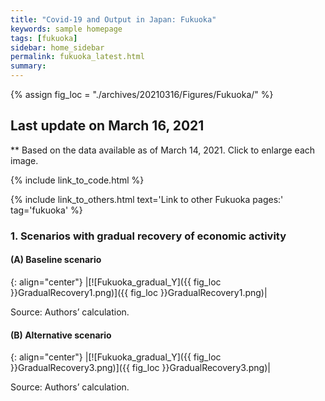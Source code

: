 ```yaml
---
title: "Covid-19 and Output in Japan: Fukuoka"
keywords: sample homepage
tags: [fukuoka]
sidebar: home_sidebar
permalink: fukuoka_latest.html
summary:
---
```


{% assign fig_loc = "./archives/20210316/Figures/Fukuoka/" %}

## Last update on March 16, 2021
** Based on the data available as of March 14, 2021. Click to enlarge each image.

{% include link_to_code.html %}

{% include link_to_others.html text='Link to other Fukuoka pages:' tag='fukuoka' %}


### 1. Scenarios with gradual recovery of economic activity

#### (A) Baseline scenario

{: align="center"}
|[![Fukuoka_gradual_Y]({{ fig_loc }}GradualRecovery1.png)]({{ fig_loc }}GradualRecovery1.png)|

Source: Authors’ calculation.

#### (B) Alternative scenario

{: align="center"}
|[![Fukuoka_gradual_Y]({{ fig_loc }}GradualRecovery3.png)]({{ fig_loc }}GradualRecovery3.png)|

Source: Authors’ calculation.
